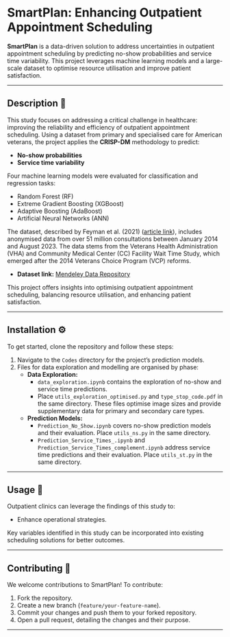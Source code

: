 # SmartPlan: Enhancing Outpatient Appointment Scheduling  

**SmartPlan** is a data-driven solution to address uncertainties in outpatient appointment scheduling by predicting no-show probabilities and service time variability. This project leverages machine learning models and a large-scale dataset to optimise resource utilisation and improve patient satisfaction.  

---

## Description  📜 

This study focuses on addressing a critical challenge in healthcare: improving the reliability and efficiency of outpatient appointment scheduling. Using a dataset from primary and specialised care for American veterans, the project applies the **CRISP-DM** methodology to predict:  
- **No-show probabilities**  
- **Service time variability**  

Four machine learning models were evaluated for classification and regression tasks:  
- Random Forest (RF)  
- Extreme Gradient Boosting (XGBoost)  
- Adaptive Boosting (AdaBoost)  
- Artificial Neural Networks (ANN)  

The dataset, described by Feyman et al. (2021) ([article link](https://www.sciencedirect.com/science/article/pii/S2352340921004182)), includes anonymised data from over 51 million consultations between January 2014 and August 2023. The data stems from the Veterans Health Administration (VHA) and Community Medical Center (CC) Facility Wait Time Study, which emerged after the 2014 Veterans Choice Program (VCP) reforms.  
- **Dataset link:** [Mendeley Data Repository](https://data.mendeley.com/datasets/rmk89k4rhb/16)  

This project offers insights into optimising outpatient appointment scheduling, balancing resource utilisation, and enhancing patient satisfaction.  

---

## Installation  ⚙️ 

To get started, clone the repository and follow these steps:  

1. Navigate to the `Codes` directory for the project’s prediction models.  
2. Files for data exploration and modelling are organised by phase:  
   - **Data Exploration:**  
     - `data_exploration.ipynb` contains the exploration of no-show and service time predictions.  
     - Place `utils_exploration_optimised.py` and `type_stop_code.pdf` in the same directory. These files optimise image sizes and provide supplementary data for primary and secondary care types.  
   - **Prediction Models:**  
     - `Prediction_No_Show.ipynb` covers no-show prediction models and their evaluation. Place `utils_ns.py` in the same directory.  
     - `Prediction_Service_Times_.ipynb` and `Prediction_Service_Times_complement.ipynb` address service time predictions and their evaluation. Place `utils_st.py` in the same directory.  

---

##  Usage  🚀

Outpatient clinics can leverage the findings of this study to:  
- Enhance operational strategies.  

Key variables identified in this study can be incorporated into existing scheduling solutions for better outcomes.  

---

##  Contributing  🤝

We welcome contributions to SmartPlan! To contribute:  
1. Fork the repository.  
2. Create a new branch (`feature/your-feature-name`).  
3. Commit your changes and push them to your forked repository.  
4. Open a pull request, detailing the changes and their purpose.  

---




 
